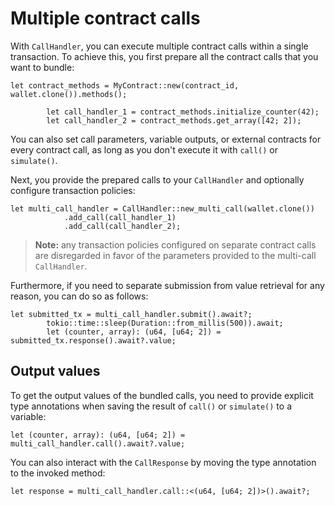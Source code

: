 # Multiple contract calls

With `CallHandler`, you can execute multiple contract calls within a single transaction. To achieve this, you first prepare all the contract calls that you want to bundle:

```rust,ignore
let contract_methods = MyContract::new(contract_id, wallet.clone()).methods();

        let call_handler_1 = contract_methods.initialize_counter(42);
        let call_handler_2 = contract_methods.get_array([42; 2]);
```

You can also set call parameters, variable outputs, or external contracts for every contract call, as long as you don't execute it with `call()` or `simulate()`.

Next, you provide the prepared calls to your `CallHandler` and optionally configure transaction policies:

```rust,ignore
let multi_call_handler = CallHandler::new_multi_call(wallet.clone())
            .add_call(call_handler_1)
            .add_call(call_handler_2);
```

> **Note:** any transaction policies configured on separate contract calls are disregarded in favor of the parameters provided to the multi-call `CallHandler`.

Furthermore, if you need to separate submission from value retrieval for any reason, you can do so as follows:

```rust,ignore
let submitted_tx = multi_call_handler.submit().await?;
        tokio::time::sleep(Duration::from_millis(500)).await;
        let (counter, array): (u64, [u64; 2]) = submitted_tx.response().await?.value;
```

## Output values

To get the output values of the bundled calls, you need to provide explicit type annotations when saving the result of `call()` or `simulate()` to a variable:

```rust,ignore
let (counter, array): (u64, [u64; 2]) = multi_call_handler.call().await?.value;
```

You can also interact with the `CallResponse` by moving the type annotation to the invoked method:

```rust,ignore
let response = multi_call_handler.call::<(u64, [u64; 2])>().await?;
```
